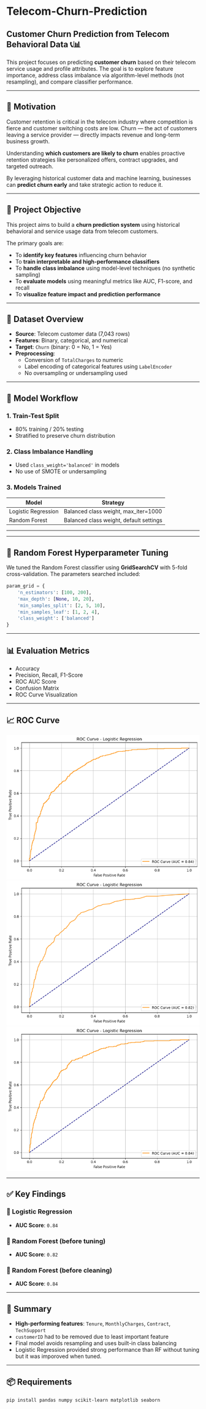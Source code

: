 # Telecom-Churn-Prediction


## Customer Churn Prediction from Telecom Behavioral Data 📞📊

This project focuses on predicting **customer churn** based on their telecom service usage and profile attributes. The goal is to explore feature importance, address class imbalance via algorithm-level methods (not resampling), and compare classifier performance.

---
## 🎯 Motivation

Customer retention is critical in the telecom industry where competition is fierce and customer switching costs are low. Churn — the act of customers leaving a service provider — directly impacts revenue and long-term business growth.

Understanding **which customers are likely to churn** enables proactive retention strategies like personalized offers, contract upgrades, and targeted outreach.

By leveraging historical customer data and machine learning, businesses can **predict churn early** and take strategic action to reduce it.

---

## 📌 Project Objective

This project aims to build a **churn prediction system** using historical behavioral and service usage data from telecom customers.

The primary goals are:
- To **identify key features** influencing churn behavior
- To **train interpretable and high-performance classifiers**
- To **handle class imbalance** using model-level techniques (no synthetic sampling)
- To **evaluate models** using meaningful metrics like AUC, F1-score, and recall
- To **visualize feature impact and prediction performance**

---

## 📁 Dataset Overview

- **Source**: Telecom customer data (7,043 rows)
- **Features**: Binary, categorical, and numerical
- **Target**: `Churn` (binary: 0 = No, 1 = Yes)
- **Preprocessing**:
  - Conversion of `TotalCharges` to numeric
  - Label encoding of categorical features using `LabelEncoder`
  - No oversampling or undersampling used

---

## 🧠 Model Workflow

### 1. **Train-Test Split**
- 80% training / 20% testing
- Stratified to preserve churn distribution

### 2. **Class Imbalance Handling**
- Used `class_weight='balanced'` in models
- No use of SMOTE or undersampling

### 3. **Models Trained**

| Model               | Strategy                                  |
|--------------------|-------------------------------------------|
| Logistic Regression | Balanced class weight, max_iter=1000     |
| Random Forest       | Balanced class weight, default settings  |

---
---

## 🔧 Random Forest Hyperparameter Tuning

We tuned the Random Forest classifier using **GridSearchCV** with 5-fold cross-validation. The parameters searched included:

```python
param_grid = {
    'n_estimators': [100, 200],
    'max_depth': [None, 10, 20],
    'min_samples_split': [2, 5, 10],
    'min_samples_leaf': [1, 2, 4],
    'class_weight': ['balanced']
}
```
---
## 📊 Evaluation Metrics

- Accuracy
- Precision, Recall, F1-Score
- ROC AUC Score
- Confusion Matrix
- ROC Curve Visualization

---

## 📈 ROC Curve

![ROC Curve - Logistic Regression](output-logreg.png)
![ROC Curve - Random Forest](output-rf.png)
![ROC Curve - Random Forest with tuning](output-rf2.png)

---

## ✅ Key Findings

### 🔹 Logistic Regression
- **AUC Score**: `0.84`

### 🔹 Random Forest (before tuning)
- **AUC Score**: `0.82` 

### 🔹 Random Forest (before cleaning)
- **AUC Score**: `0.84` 

---

## 🧠 Summary

- **High-performing features**: `Tenure`, `MonthlyCharges`, `Contract`, `TechSupport`
- `customerID` had to be removed due to least important feature
- Final model avoids resampling and uses built-in class balancing
- Logistic Regression provided strong performance than RF without tuning but it was imporoved when tuned.
---

## 📦 Requirements

```bash
pip install pandas numpy scikit-learn matplotlib seaborn

